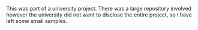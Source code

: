 This was part of a university project. There was a large repository involved however the university did not want to disclose the entire project, so I have left some small samples.
